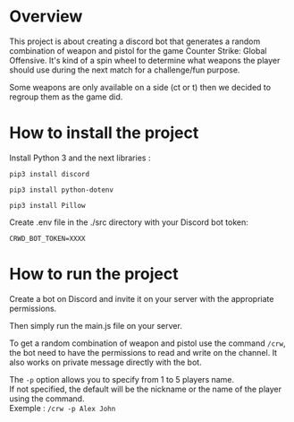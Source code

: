 # Overview
This project is about creating a discord bot that generates a random combination of weapon and pistol for the game Counter Strike: Global Offensive.
It's kind of a spin wheel to determine what weapons the player should use during the next match for a challenge/fun purpose.


Some weapons are only available on a side (ct or t) then we decided to regroup them as the game did.

# How to install the project 
Install Python 3 and the next libraries :
```
pip3 install discord
```
```
pip3 install python-dotenv
```
```
pip3 install Pillow
```

Create .env file in the ./src directory with your Discord bot token:
```
CRWD_BOT_TOKEN=XXXX
```
# How to run the project
Create a bot on Discord and invite it on your server with the appropriate permissions.

Then simply run the main.js file on your server.

To get a random combination of weapon and pistol use the command `/crw`, the bot need to have the permissions to read and write on the channel.
It also works on private message directly with the bot.

The `-p` option allows you to specify from 1 to 5 players name. <br>If not specified, the default will be the nickname or the name of the player using the command. 
<br>Exemple : `/crw -p Alex John`